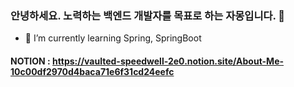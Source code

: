 ### 안녕하세요. 노력하는 백엔드 개발자를 목표로 하는 자몽입니다. 👋

- 🌱 I’m currently learning Spring, SpringBoot

#### NOTION : https://vaulted-speedwell-2e0.notion.site/About-Me-10c00df2970d4baca71e6f31cd24eefc
<!--
**jaamong/jaamong** is a ✨ _special_ ✨ repository because its `README.md` (this file) appears on your GitHub profile.

Here are some ideas to get you started:

- 🔭 I’m currently working on ...
- 🌱 I’m currently learning ...
- 👯 I’m looking to collaborate on ...
- 🤔 I’m looking for help with ...
- 💬 Ask me about ...
- 📫 How to reach me: ...
- 😄 Pronouns: ...
- ⚡ Fun fact: ...
-->
